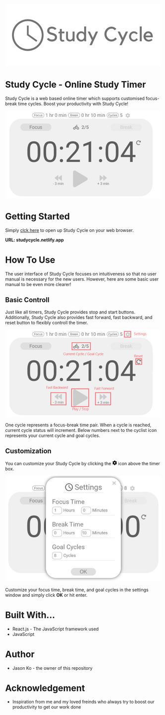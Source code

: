 
<!-- <img src="/public/images/logo.png" width="400"> -->

<p align="center">
  <img src="public/images/logo.png" width="500" title="logo">
</p>

# Study Cycle - Online Study Timer

Study Cycle is a web based online timer which supports customised focus-break time cycles. Boost your productivity with Study Cycle!

<p align="center">
  <img src="public/images/full-UI.png" width="500" title="logo">
</p>

# Getting Started
Simply [clck here](studycycle.netlify.app) to open up Study Cycle on your web browser.

**URL: studycycle.netlify.app**

# How To Use
The user interface of Study Cycle focuses on intuitiveness so that no user manual is necessary for the new users. However, here are some basic user manual to be even more clearer!

## Basic Controll
Just like all timers, Study Cycle provides stop and start buttons. Additionally, Study Cycle also provides fast forward, fast backward, and reset button to flexibly controll the timer. 

<p align="center">
  <img src="public/images/full-UI-annotated.png" width="500" title="manual image">
</p>

One cycle represents a focus-break time pair. When a cycle is reached, current cycle status will increment. Below numbers next to the cyclist icon represents your current cycle and goal cycles.

<!-- Pictures -->

## Customization
You can customize your Study Cycle by clicking the <img src="public/images/cog-solid.svg" width="15" title="annotated manual image"> icon above the timer box.

<p align="center">
  <img src="public/images/settings-window.png" width="500" title="settings window">
</p>

Customize your focus time, break time, and goal cycles in the settings window and simply click **OK** or hit enter.

<!-- Pictures -->

# Built With...
* React.js - The JavaScript framework used
* JavaScript

# Author
* Jason Ko - the owner of this repository

# Acknowledgement
* Inspiration from me and my loved freinds who always try to boost our productivity to get our work done